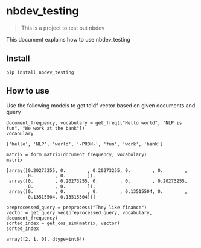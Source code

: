 # nbdev_testing
> This is a project to test out nbdev


This document explains how to use nbdev_testing

## Install

`pip install nbdev_testing`

## How to use

Use the following models to get tdidf vector based on given documents and query

```
document_frequency, vocabulary = get_freq(["Hello world", "NLP is fun", "We work at the bank"])
vocabulary
```




    ['hello', 'NLP', 'world', '-PRON-', 'fun', 'work', 'bank']



```
matrix = form_matrix(document_frequency, vocabulary)
matrix
```




    [array([0.20273255, 0.        , 0.20273255, 0.        , 0.        ,
            0.        , 0.        ]),
     array([0.        , 0.20273255, 0.        , 0.        , 0.20273255,
            0.        , 0.        ]),
     array([0.        , 0.        , 0.        , 0.13515504, 0.        ,
            0.13515504, 0.13515504])]



```
preprocessed_query = preprocess("They like finance")
vector = get_query_vec(preprocessed_query, vocabulary, document_frequency)
sorted_index = get_cos_sim(matrix, vector)
sorted_index
```




    array([2, 1, 0], dtype=int64)


